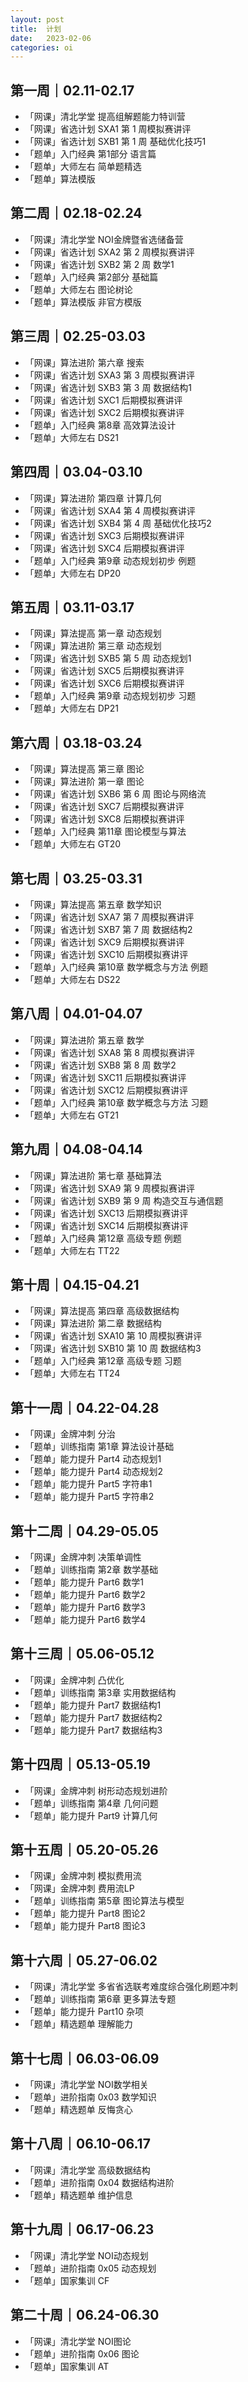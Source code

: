 ```yaml
---
layout: post
title:  计划
date:   2023-02-06
categories: oi
---
```


## 第一周｜02.11-02.17

*   「网课」清北学堂 提高组解题能力特训营
*   「网课」省选计划 SXA1 第 1 周模拟赛讲评
*   「网课」省选计划 SXB1 第 1 周 基础优化技巧1
*   「题单」入门经典 第1部分 语言篇
*   「题单」大师左右 简单题精选
*   「题单」算法模版

## 第二周｜02.18-02.24

*   「网课」清北学堂 NOI金牌暨省选储备营
*   「网课」省选计划 SXA2 第 2 周模拟赛讲评
*   「网课」省选计划 SXB2 第 2 周 数学1
*   「题单」入门经典 第2部分 基础篇
*   「题单」大师左右 图论树论
*   「题单」算法模版 非官方模版

## 第三周｜02.25-03.03

*   「网课」算法进阶 第六章 搜索
*   「网课」省选计划 SXA3 第 3 周模拟赛讲评
*   「网课」省选计划 SXB3 第 3 周 数据结构1
*   「网课」省选计划 SXC1 后期模拟赛讲评
*   「网课」省选计划 SXC2 后期模拟赛讲评
*   「题单」入门经典 第8章 高效算法设计
*   「题单」大师左右 DS21

## 第四周｜03.04-03.10

*   「网课」算法进阶 第四章 计算几何
*   「网课」省选计划 SXA4 第 4 周模拟赛讲评
*   「网课」省选计划 SXB4 第 4 周 基础优化技巧2
*   「网课」省选计划 SXC3 后期模拟赛讲评
*   「网课」省选计划 SXC4 后期模拟赛讲评
*   「题单」入门经典 第9章 动态规划初步 例题
*   「题单」大师左右 DP20

## 第五周｜03.11-03.17

*   「网课」算法提高 第一章 动态规划
*   「网课」算法进阶 第三章 动态规划
*   「网课」省选计划 SXB5 第 5 周 动态规划1
*   「网课」省选计划 SXC5 后期模拟赛讲评
*   「网课」省选计划 SXC6 后期模拟赛讲评
*   「题单」入门经典 第9章 动态规划初步 习题
*   「题单」大师左右 DP21

## 第六周｜03.18-03.24

*   「网课」算法提高 第三章 图论
*   「网课」算法进阶 第一章 图论
*   「网课」省选计划 SXB6 第 6 周 图论与网络流
*   「网课」省选计划 SXC7 后期模拟赛讲评
*   「网课」省选计划 SXC8 后期模拟赛讲评
*   「题单」入门经典 第11章 图论模型与算法
*   「题单」大师左右 GT20

## 第七周｜03.25-03.31

*   「网课」算法提高 第五章 数学知识
*   「网课」省选计划 SXA7 第 7 周模拟赛讲评
*   「网课」省选计划 SXB7 第 7 周 数据结构2
*   「网课」省选计划 SXC9 后期模拟赛讲评
*   「网课」省选计划 SXC10 后期模拟赛讲评
*   「题单」入门经典 第10章 数学概念与方法 例题
*   「题单」大师左右 DS22

## 第八周｜04.01-04.07

*   「网课」算法进阶 第五章 数学
*   「网课」省选计划 SXA8 第 8 周模拟赛讲评
*   「网课」省选计划 SXB8 第 8 周 数学2
*   「网课」省选计划 SXC11 后期模拟赛讲评
*   「网课」省选计划 SXC12 后期模拟赛讲评
*   「题单」入门经典 第10章 数学概念与方法 习题
*   「题单」大师左右 GT21

## 第九周｜04.08-04.14

*   「网课」算法进阶 第七章 基础算法
*   「网课」省选计划 SXA9 第 9 周模拟赛讲评
*   「网课」省选计划 SXB9 第 9 周 构造交互与通信题
*   「网课」省选计划 SXC13 后期模拟赛讲评
*   「网课」省选计划 SXC14 后期模拟赛讲评
*   「题单」入门经典 第12章 高级专题 例题
*   「题单」大师左右 TT22

## 第十周｜04.15-04.21

*   「网课」算法提高 第四章 高级数据结构
*   「网课」算法进阶 第二章 数据结构
*   「网课」省选计划 SXA10 第 10 周模拟赛讲评
*   「网课」省选计划 SXB10 第 10 周 数据结构3
*   「题单」入门经典 第12章 高级专题 习题
*   「题单」大师左右 TT24

## 第十一周｜04.22-04.28

*   「网课」金牌冲刺 分治
*   「题单」训练指南 第1章 算法设计基础
*   「题单」能力提升 Part4 动态规划1
*   「题单」能力提升 Part4 动态规划2
*   「题单」能力提升 Part5 字符串1
*   「题单」能力提升 Part5 字符串2

## 第十二周｜04.29-05.05

*   「网课」金牌冲刺 决策单调性
*   「题单」训练指南 第2章 数学基础
*   「题单」能力提升 Part6 数学1
*   「题单」能力提升 Part6 数学2
*   「题单」能力提升 Part6 数学3
*   「题单」能力提升 Part6 数学4

## 第十三周｜05.06-05.12

*   「网课」金牌冲刺 凸优化
*   「题单」训练指南 第3章 实用数据结构
*   「题单」能力提升 Part7 数据结构1
*   「题单」能力提升 Part7 数据结构2
*   「题单」能力提升 Part7 数据结构3

## 第十四周｜05.13-05.19

*   「网课」金牌冲刺 树形动态规划进阶
*   「题单」训练指南 第4章 几何问题
*   「题单」能力提升 Part9 计算几何

## 第十五周｜05.20-05.26

*   「网课」金牌冲刺 模拟费用流
*   「网课」金牌冲刺 费用流LP
*   「题单」训练指南 第5章 图论算法与模型
*   「题单」能力提升 Part8 图论2
*   「题单」能力提升 Part8 图论3

## 第十六周｜05.27-06.02

*   「网课」清北学堂 多省省选联考难度综合强化刷题冲刺
*   「题单」训练指南 第6章 更多算法专题
*   「题单」能力提升 Part10 杂项
*   「题单」精选题单 理解能力

## 第十七周｜06.03-06.09

*   「网课」清北学堂 NOI数学相关
*   「题单」进阶指南 0x03 数学知识
*   「题单」精选题单 反悔贪心

## 第十八周｜06.10-06.17

*   「网课」清北学堂 高级数据结构
*   「题单」进阶指南 0x04 数据结构进阶
*   「题单」精选题单 维护信息

## 第十九周｜06.17-06.23

*   「网课」清北学堂 NOI动态规划
*   「题单」进阶指南 0x05 动态规划
*   「题单」国家集训 CF

## 第二十周｜06.24-06.30

*   「网课」清北学堂 NOI图论
*   「题单」进阶指南 0x06 图论
*   「题单」国家集训 AT